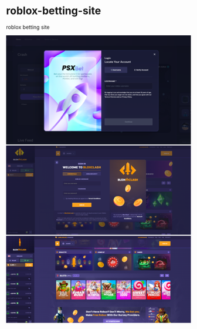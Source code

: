 # roblox-betting-site
 roblox betting site

<img  src="assets/1.png" />
<img  src="assets/2.png" />
<img  src="assets/3.png" />
